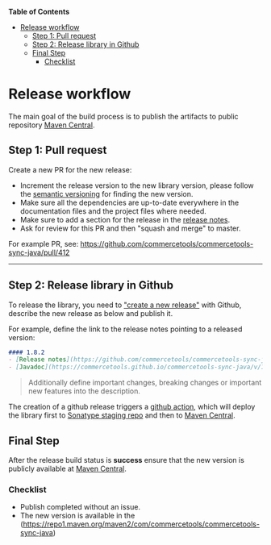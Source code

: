 <!-- START doctoc generated TOC please keep comment here to allow auto update -->
<!-- DON'T EDIT THIS SECTION, INSTEAD RE-RUN doctoc TO UPDATE -->
**Table of Contents** 

- [Release workflow](#release-workflow)
  - [Step 1: Pull request](#step-1-pull-request)
  - [Step 2: Release library in Github](#step-2-release-library-in-github)
  - [Final Step](#final-step)
    - [Checklist](#checklist)

<!-- END doctoc generated TOC please keep comment here to allow auto update -->

# Release workflow

The main goal of the build process is to publish the artifacts to public repository [Maven Central](https://mvnrepository.com/artifact/com.commercetools/commercetools-sync-java).
     
## Step 1: Pull request

Create a new PR for the new release: 
- Increment the release version to the new library version, please follow the [semantic versioning](https://semver.org/) for finding the new version.
- Make sure all the dependencies are up-to-date everywhere in the documentation files and the project files where needed.
- Make sure to add a section for the release in the [release notes](./RELEASE_NOTES.md). 
- Ask for review for this PR and then "squash and merge" to master.

For example PR, see: https://github.com/commercetools/commercetools-sync-java/pull/412

------
## Step 2: Release library in Github   
To release the library, you need to ["create a new release"](https://github.com/commercetools/commercetools-sync-java/releases/new) with Github, 
describe the new release as below and publish it. 

For example, define the link to the release notes pointing to a released version:
```markdown
#### 1.8.2
- [Release notes](https://github.com/commercetools/commercetools-sync-java/blob/master/docs/RELEASE_NOTES.md#182----april-30-2020)
- [Javadoc](https://commercetools.github.io/commercetools-sync-java/v/1.8.2/)
```

> Additionally define important changes, breaking changes or important new features into the description.

The creation of a github release triggers a [github action](https://github.com/commercetools/commercetools-sync-java/actions?query=workflow%3ACD), which will deploy the library first to [Sonatype staging repo](https://oss.sonatype.org) and then to [Maven Central](https://mvnrepository.com/artifact/com.commercetools/commercetools-sync-java).

## Final Step
After the release build status is **success** ensure that the new version is publicly available at [Maven Central](https://repo1.maven.org/maven2/com/commercetools/commercetools-sync-java). 

### Checklist 

- Publish completed without an issue.
- The new version is available in the (https://repo1.maven.org/maven2/com/commercetools/commercetools-sync-java)

